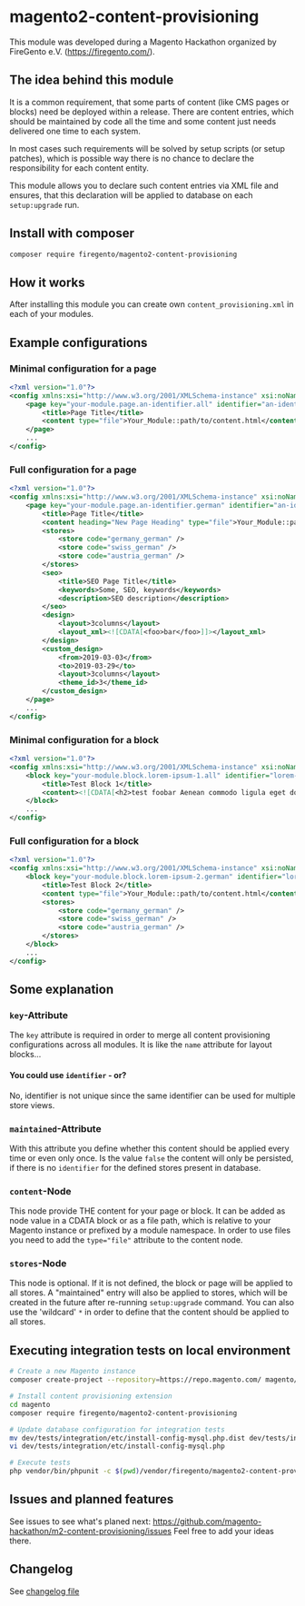 # magento2-content-provisioning
This module was developed during a Magento Hackathon organized by FireGento e.V. (https://firegento.com/).

## The idea behind this module
It is a common requirement, that some parts of content (like CMS pages or blocks) need be deployed within
a release. There are content entries, which should be maintained by code all the time and some content just needs
delivered one time to each system.

In most cases such requirements will be solved by setup scripts (or setup patches), which is possible way there is
no chance to declare the responsibility for each content entity.

This module allows you to declare such content entries via XML file and ensures, that this declaration will be applied
to database on each `setup:upgrade` run.

## Install with composer
```bash
composer require firegento/magento2-content-provisioning
```

## How it works
After installing this module you can create own `content_provisioning.xml` in each of your modules. 

## Example configurations

### Minimal configuration for a page
```xml
<?xml version="1.0"?>
<config xmlns:xsi="http://www.w3.org/2001/XMLSchema-instance" xsi:noNamespaceSchemaLocation="urn:magento:module:Firegento/ContentProvisioning/etc/content_provisioning.xsd">
    <page key="your-module.page.an-identifier.all" identifier="an-identifier" maintained="true" active="true">
        <title>Page Title</title>
        <content type="file">Your_Module::path/to/content.html</content>
    </page>
    ...
</config>
```

### Full configuration for a page
```xml
<?xml version="1.0"?>
<config xmlns:xsi="http://www.w3.org/2001/XMLSchema-instance" xsi:noNamespaceSchemaLocation="urn:magento:module:Firegento/ContentProvisioning/etc/content_provisioning.xsd">
    <page key="your-module.page.an-identifier.german" identifier="an-identifier" maintained="true" active="true">
        <title>Page Title</title>
        <content heading="New Page Heading" type="file">Your_Module::path/to/content.html</content>
        <stores>
            <store code="germany_german" />
            <store code="swiss_german" />
            <store code="austria_german" />
        </stores>
        <seo>
            <title>SEO Page Title</title>
            <keywords>Some, SEO, keywords</keywords>
            <description>SEO description</description>
        </seo>
        <design>
            <layout>3columns</layout>
            <layout_xml><![CDATA[<foo>bar</foo>]]></layout_xml>
        </design>
        <custom_design>
            <from>2019-03-03</from>
            <to>2019-03-29</to>
            <layout>3columns</layout>
            <theme_id>3</theme_id>
        </custom_design>
    </page>
    ...
</config>
```

### Minimal configuration for a block
```xml
<?xml version="1.0"?>
<config xmlns:xsi="http://www.w3.org/2001/XMLSchema-instance" xsi:noNamespaceSchemaLocation="urn:magento:module:Firegento/ContentProvisioning/etc/content_provisioning.xsd">
    <block key="your-module.block.lorem-ipsum-1.all" identifier="lorem-ipsum-1" maintained="true" active="true">
        <title>Test Block 1</title>
        <content><![CDATA[<h2>test foobar Aenean commodo ligula eget dolor aenean massa</h2>]]></content>
    </block>
    ...
</config>
```

### Full configuration for a block
```xml
<?xml version="1.0"?>
<config xmlns:xsi="http://www.w3.org/2001/XMLSchema-instance" xsi:noNamespaceSchemaLocation="urn:magento:module:Firegento/ContentProvisioning/etc/content_provisioning.xsd">
    <block key="your-module.block.lorem-ipsum-2.german" identifier="lorem-ipsum-2" maintained="false" active="true">
        <title>Test Block 2</title>
        <content type="file">Your_Module::path/to/content.html</content>
        <stores>
            <store code="germany_german" />
            <store code="swiss_german" />
            <store code="austria_german" />
        </stores>
    </block>
    ...
</config>
```

## Some explanation

### `key`-Attribute
The `key` attribute is required in order to merge all content provisioning configurations across all modules.
It is like the `name` attribute for layout blocks...

#### You could use `identifier` - or?
No, identifier is not unique since the same identifier can be used for multiple store views. 

### `maintained`-Attribute
With this attribute you define whether this content should be applied every time or even only once. Is the value
`false` the content will only be persisted, if there is no `identifier` for the defined stores present in database.

### `content`-Node
This node provide THE content for your page or block. It can be added as node value in a CDATA block or as a
file path, which is relative to your Magento instance or prefixed by a module namespace. In order to use files
you need to add the `type="file"` attribute to the content node.

### `stores`-Node
This node is optional. If it is not defined, the block or page will be applied to all stores. A "maintained" entry
will also be applied to stores, which will be created in the future after re-running `setup:upgrade` command.
You can also use the 'wildcard' `*` in order to define that the content should be applied to all stores.

## Executing integration tests on local environment
```bash
# Create a new Magento instance
composer create-project --repository=https://repo.magento.com/ magento/project-community-edition magento

# Install content provisioning extension
cd magento 
composer require firegento/magento2-content-provisioning

# Update database configuration for integration tests
mv dev/tests/integration/etc/install-config-mysql.php.dist dev/tests/integration/etc/install-config-mysql.php
vi dev/tests/integration/etc/install-config-mysql.php

# Execute tests
php vendor/bin/phpunit -c $(pwd)/vendor/firegento/magento2-content-provisioning/Test/Integration/phpunit.xml
```

## Issues and planned features
See issues to see what's planed next: https://github.com/magento-hackathon/m2-content-provisioning/issues
Feel free to add your ideas there.

## Changelog
See [changelog file](CHANGELOG.md)
 